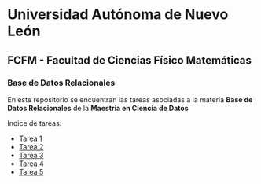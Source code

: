 # Universidad Autónoma de Nuevo León

## FCFM - Facultad de Ciencias Físico Matemáticas

### Base de Datos Relacionales

En este repositorio se encuentran las tareas asociadas a la materia **Base de Datos Relacionales** de la **Maestría en Ciencia de Datos**

Indice de tareas:
* [Tarea 1](/Tarea1.md)
* [Tarea 2](/Tarea2.md)
* [Tarea 3](/Tarea3.md)
* [Tarea 4](/Tarea4.md)
* [Tarea 5](/Tarea5.md)
